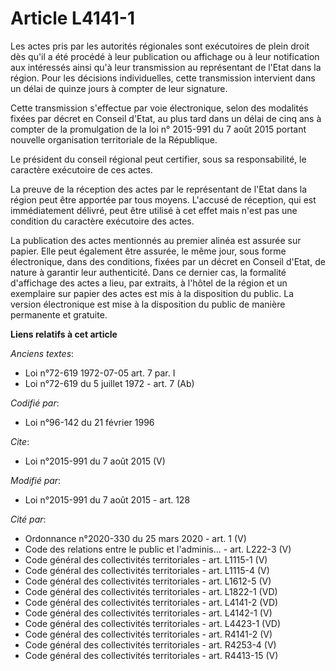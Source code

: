 # Article L4141-1

Les actes pris par les autorités régionales sont exécutoires de plein droit dès qu'il a été procédé à leur publication ou
affichage ou à leur notification aux intéressés ainsi qu'à leur transmission au représentant de l'Etat dans la région. Pour
les décisions individuelles, cette transmission intervient dans un délai de quinze jours à compter de leur signature. 

Cette transmission s'effectue par voie électronique, selon des modalités fixées par décret en Conseil d'Etat, au plus tard
dans un délai de cinq ans à compter de la promulgation de la loi n° 2015-991 du 7 août 2015 portant nouvelle organisation
territoriale de la République. 

Le président du conseil régional peut certifier, sous sa responsabilité, le caractère exécutoire de ces actes. 

La preuve de la réception des actes par le représentant de l'Etat dans la région peut être apportée par tous moyens. L'accusé
de réception, qui est immédiatement délivré, peut être utilisé à cet effet mais n'est pas une condition du caractère
exécutoire des actes. 

La publication des actes mentionnés au premier alinéa est assurée sur papier. Elle peut également être assurée, le même jour,
sous forme électronique, dans des conditions, fixées par un décret en Conseil d'Etat, de nature à garantir leur authenticité.
Dans ce dernier cas, la formalité d'affichage des actes a lieu, par extraits, à l'hôtel de la région et un exemplaire sur
papier des actes est mis à la disposition du public. La version électronique est mise à la disposition du public de manière
permanente et gratuite.

**Liens relatifs à cet article**

_Anciens textes_:

  - Loi n°72-619 1972-07-05 art. 7 par. I
  - Loi n°72-619 du 5 juillet 1972 - art. 7 (Ab)

_Codifié par_:

  - Loi n°96-142 du 21 février 1996

_Cite_:

  - Loi n°2015-991 du 7 août 2015 (V)

_Modifié par_:

  - Loi n°2015-991 du 7 août 2015 - art. 128

_Cité par_:

  - Ordonnance n°2020-330 du 25 mars 2020 - art. 1 (V)
  - Code des relations entre le public et l'adminis... - art. L222-3 (V)
  - Code général des collectivités territoriales - art. L1115-1 (V)
  - Code général des collectivités territoriales - art. L1115-4 (V)
  - Code général des collectivités territoriales - art. L1612-5 (V)
  - Code général des collectivités territoriales - art. L1822-1 (VD)
  - Code général des collectivités territoriales - art. L4141-2 (VD)
  - Code général des collectivités territoriales - art. L4142-1 (V)
  - Code général des collectivités territoriales - art. L4423-1 (VD)
  - Code général des collectivités territoriales - art. R4141-2 (V)
  - Code général des collectivités territoriales - art. R4253-4 (V)
  - Code général des collectivités territoriales - art. R4413-15 (V)
